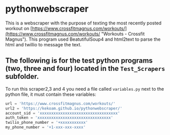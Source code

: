 # pythonwebscraper

This is a webscraper with the purpose of texting the most recently posted workout on [https://www.crossfitmagnus.com/workouts/](https://www.crossfitmagnus.com/workouts/ "Workouts - Crossfit Magnus").
This program used BeatutifulSoup4 and html2text to parse the html and twillio to message the text.

## The following is for the test python programs (two, three and four) located in the `Test_Scrapers` subfolder.

To run this scraper2,3 and 4 you need a file called `variables.py` next to the python file, it must contain these variables:

```python
url = 'https://www.crossfitmagnus.com/workouts/'
url2 = 'https://kekoam.github.io/pythonwebscraper/'
account_sid = 'xxxxxxxxxxxxxxxxxxxxxxxxxxxxxxxxxx'
auth_token = 'xxxxxxxxxxxxxxxxxxxxxxxxxxxxxxxx'
twilio_phone_number = '+xxxxxxxxxxx'
my_phone_number = '+1-xxx-xxx-xxxx'
```
